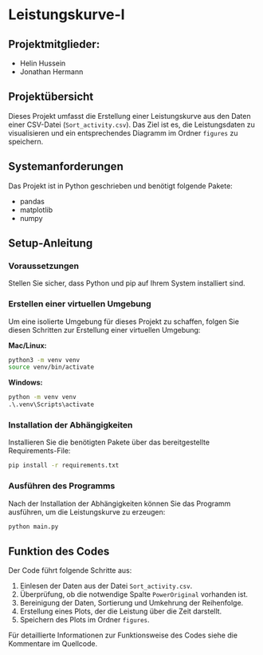 # Leistungskurve-I

## Projektmitglieder:
- Helin Hussein
- Jonathan Hermann

## Projektübersicht
Dieses Projekt umfasst die Erstellung einer Leistungskurve aus den Daten einer CSV-Datei (`Sort_activity.csv`). Das Ziel ist es, die Leistungsdaten zu visualisieren und ein entsprechendes Diagramm im Ordner `figures` zu speichern.

## Systemanforderungen
Das Projekt ist in Python geschrieben und benötigt folgende Pakete:
- pandas
- matplotlib
- numpy

## Setup-Anleitung

### Voraussetzungen
Stellen Sie sicher, dass Python und pip auf Ihrem System installiert sind. 

### Erstellen einer virtuellen Umgebung
Um eine isolierte Umgebung für dieses Projekt zu schaffen, folgen Sie diesen Schritten zur Erstellung einer virtuellen Umgebung:

**Mac/Linux:**
```bash
python3 -m venv venv
source venv/bin/activate
```

**Windows:**
```cmd
python -m venv venv
.\.venv\Scripts\activate
```

### Installation der Abhängigkeiten
Installieren Sie die benötigten Pakete über das bereitgestellte Requirements-File:

```bash
pip install -r requirements.txt
```

### Ausführen des Programms
Nach der Installation der Abhängigkeiten können Sie das Programm ausführen, um die Leistungskurve zu erzeugen:

```bash
python main.py
```

## Funktion des Codes
Der Code führt folgende Schritte aus:
1. Einlesen der Daten aus der Datei `Sort_activity.csv`.
2. Überprüfung, ob die notwendige Spalte `PowerOriginal` vorhanden ist.
3. Bereinigung der Daten, Sortierung und Umkehrung der Reihenfolge.
4. Erstellung eines Plots, der die Leistung über die Zeit darstellt.
5. Speichern des Plots im Ordner `figures`.

Für detaillierte Informationen zur Funktionsweise des Codes siehe die Kommentare im Quellcode.

